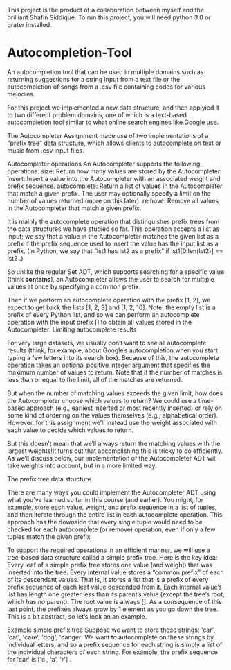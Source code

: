 This project is the product of a collaboration between myself and the brilliant Shafin Siddique.
To run this project, you will need python 3.0 or grater installed.

# Autocompletion-Tool

An autocompletion tool that can be used in multiple domains such as returning suggestions for a string input from a text file or the autocompletion of songs from a .csv file containing codes for various melodies.

For this project we implemented a new data structure, and then applyied it to two different
problem domains, one of which is a text-based autocompletion tool similar to what online search engines
like Google use.

The Autocompleter Assignment made use of two implementations of a "prefix tree" data structure, which allows clients to autocomplete on text or music from .csv input files. 

Autocompleter operations
An Autocompleter supports the following operations:
size: Return how many values are stored by the Autocompleter.
insert: Insert a value into the Autocompleter with an associated weight and prefix sequence.
autocomplete: Return a list of values in the Autocompleter that match a given prefix. The user may
optionally specify a limit on the number of values returned (more on this later).
remove: Remove all values in the Autocompleter that match a given prefix.

It is mainly the autocomplete operation that distinguishes prefix trees from the data structures we have
studied so far. This operation accepts a list as input; we say that a value in the Autocompleter matches
the given list as a prefix if the prefix sequence used to insert the value has the input list as a prefix. (In
Python, we say that “lst1 has lst2 as a prefix” if lst1[0:len(lst2)] == lst2 .)

So unlike the regular Set ADT, which supports searching for a specific value (think __contains__), an
Autocompleter allows the user to search for multiple values at once by specifying a common prefix.

Then if we perform an autocomplete operation with the prefix [1, 2], we expect to get back the lists
[1, 2, 3] and [1, 2, 10].
Note: the empty list is a prefix of every Python list, and so we can perform an autocomplete operation
with the input prefix [] to obtain all values stored in the Autocompleter.
Limiting autocomplete results

For very large datasets, we usually don’t want to see all autocomplete results (think, for example, about
Google’s autocompletion when you start typing a few letters into its search box). Because of this, the
autocomplete operation takes an optional positive integer argument that specifies the maximum number
of values to return. Note that if the number of matches is less than or equal to the limit, all of the matches
are returned.

But when the number of matching values exceeds the given limit, how does the Autocompleter choose
which values to return? We could use a time-based approach (e.g., earliest inserted or most recently
inserted) or rely on some kind of ordering on the values themselves (e.g., alphabetical order). However,
for this assignment we’ll instead use the weight associated with each value to decide which values to
return.

But this doesn’t mean that we’ll always return the matching values with the largest weights!It
turns out that accomplishing this is tricky to do efficiently. As we’ll discuss below, our implementation of
the Autocompleter ADT will take weights into account, but in a more limited way.

The prefix tree data structure

There are many ways you could implement the Autocompleter ADT using what you’ve learned so far in
this course (and earlier). You might, for example, store each value, weight, and prefix sequence in a list
of tuples, and then iterate through the entire list in each autocomplete operation. This approach has the
downside that every single tuple would need to be checked for each autocomplete (or remove)
operation, even if only a few tuples match the given prefix.

To support the required operations in an efficient manner, we will use a tree-based data structure called
a simple prefix tree. Here is the key idea:
Every leaf of a simple prefix tree stores one value (and weight) that was inserted into the tree.
Every internal value stores a “common prefix” of each of its descendant values. That is, it stores a list
that is a prefix of every prefix sequence of each leaf value descended from it.
Each internal value’s list has length one greater less than its parent’s value (except the tree’s root,
which has no parent). The root value is always [].
As a consequence of this last point, the prefixes always grow by 1 element as you go down the tree.
This is a bit abstract, so let’s look an an example.

Example simple prefix tree
Suppose we want to store these strings:
'car', 'cat', 'care', 'dog', 'danger'
We want to autocomplete on these strings by individual letters, and so a prefix sequence for each string
is simply a list of the individual characters of each string. For example, the prefix sequence for 'car' is
['c', 'a', 'r'] .
